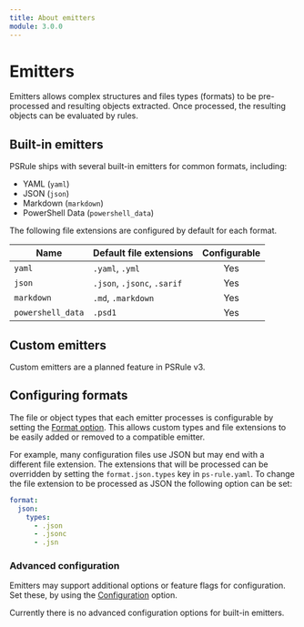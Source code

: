 ```yaml
---
title: About emitters
module: 3.0.0
---
```


# Emitters

Emitters allows complex structures and files types (formats) to be pre-processed and resulting objects extracted.
Once processed, the resulting objects can be evaluated by rules.

## Built-in emitters

PSRule ships with several built-in emitters for common formats, including:

- YAML (`yaml`)
- JSON (`json`)
- Markdown (`markdown`)
- PowerShell Data (`powershell_data`)

The following file extensions are configured by default for each format.

Name              | Default file extensions      | Configurable
----              | -----------------------      | :----------:
`yaml`            | `.yaml`, `.yml`              | Yes
`json`            | `.json`, `.jsonc`, `.sarif`  | Yes
`markdown`        | `.md`, `.markdown`           | Yes
`powershell_data` | `.psd1`                      | Yes

## Custom emitters

Custom emitters are a planned feature in PSRule v3.

## Configuring formats

The file or object types that each emitter processes is configurable by setting the [Format option](PSRule/en-US/about_PSRule_Options.md#format).
This allows custom types and file extensions to be easily added or removed to a compatible emitter.

For example, many configuration files use JSON but may end with a different file extension.
The extensions that will be processed can be overridden by setting the `format.json.types` key in `ps-rule.yaml`.
To change the file extension to be processed as JSON the following option can be set:

```yaml
format:
  json:
    types:
      - .json
      - .jsonc
      - .jsn
```

### Advanced configuration

Emitters may support additional options or feature flags for configuration.
Set these, by using the [Configuration](PSRule/en-US/about_PSRule_Options.md#configuration) option.

Currently there is no advanced configuration options for built-in emitters.
